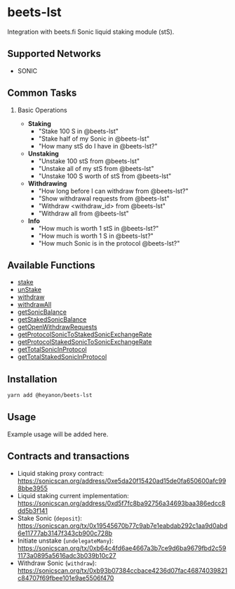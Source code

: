 # beets-lst

Integration with beets.fi Sonic liquid staking module (stS).

## Supported Networks

- SONIC

## Common Tasks

1. Basic Operations

    - **Staking**
        - "Stake 100 S in @beets-lst"
        - "Stake half of my Sonic in @beets-lst"
        - "How many stS do I have in @beets-lst?"
    - **Unstaking**
        - "Unstake 100 stS from @beets-lst"
        - "Unstake all of my stS from @beets-lst"
        - "Unstake 100 S worth of stS from @beets-lst"
    - **Withdrawing**
        - "How long before I can withdraw from @beets-lst?"
        - "Show withdrawal requests from @beets-lst"
        - "Withdraw <withdraw_id> from @beets-lst"
        - "Withdraw all from @beets-lst"
    - **Info**
        - "How much is worth 1 stS in @beets-lst?"
        - "How much is worth 1 S in @beets-lst?"
        - "How much Sonic is in the protocol @beets-lst?"

## Available Functions

- [stake](functions/stake.ts)
- [unStake](functions/unStake.ts)
- [withdraw](functions/withdraw.ts)
- [withdrawAll](functions/withdrawAll.ts)
- [getSonicBalance](functions/getSonicBalance.ts)
- [getStakedSonicBalance](functions/getStakedSonicBalance.ts)
- [getOpenWithdrawRequests](functions/getOpenWithdrawRequests.ts)
- [getProtocolSonicToStakedSonicExchangeRate](functions/getProtocolSonicToStakedSonicExchangeRate.ts)
- [getProtocolStakedSonicToSonicExchangeRate](functions/getProtocolStakedSonicToSonicExchangeRate.ts)
- [getTotalSonicInProtocol](functions/getTotalSonicInProtocol.ts)
- [getTotalStakedSonicInProtocol](functions/getTotalStakedSonicInProtocol.ts)

## Installation

```bash
yarn add @heyanon/beets-lst
```

## Usage

Example usage will be added here.

## Contracts and transactions

- Liquid staking proxy contract: https://sonicscan.org/address/0xe5da20f15420ad15de0fa650600afc998bbe3955
- Liquid staking current implementation: https://sonicscan.org/address/0xd5f7fc8ba92756a34693baa386edcc8dd5b3f141
- Stake Sonic (`deposit`): https://sonicscan.org/tx/0x19545670b77c9ab7e1eabdab292c1aa9d0abd6e11777ab3147f343cb900c728b
- Initiate unstake (`undelegateMany`): https://sonicscan.org/tx/0xb64c4fd6ae4667a3b7ce9d6ba9679fbd2c591173a0895a5616adc3b039b10c27
- Withdraw Sonic (`withdraw`): https://sonicscan.org/tx/0xb93b07384ccbace4236d07fac46874039821c84707f69fbee101e9ae5506f470
